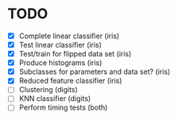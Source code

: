 # TODO

- [x] Complete linear classifier (iris)
- [x] Test linear classifier (iris)
- [x] Test/train for flipped data set (iris)
- [x] Produce histograms (iris)
- [x] Subclasses for parameters and data set? (iris)
- [x] Reduced feature classifier (iris)
- [ ] Clustering (digits)
- [ ] KNN classifier (digits)
- [ ] Perform timing tests (both)

